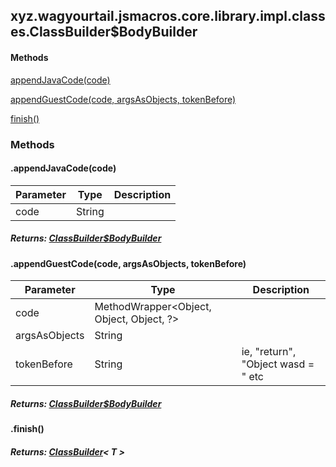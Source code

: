 

xyz.wagyourtail.jsmacros.core.library.impl.classes.ClassBuilder$BodyBuilder
---------------------------------------------------------------------------

#### 

#### Methods

[appendJavaCode(code)](#appendJavaCode-String-)


[appendGuestCode(code, argsAsObjects, tokenBefore)](#appendGuestCode-MethodWrapper-String-String-)


[finish()](#finish-)



### Methods

#### .appendJavaCode(code)

| Parameter | Type | Description |
|---|---|---|
| code | String |  |

##### Returns: [ClassBuilder$BodyBuilder](#)



#### .appendGuestCode(code, argsAsObjects, tokenBefore)

| Parameter | Type | Description |
|---|---|---|
| code | MethodWrapper<Object, Object, Object, ?> |  |
| argsAsObjects | String |  |
| tokenBefore | String | ie, "return", "Object wasd = " etc |

##### Returns: [ClassBuilder$BodyBuilder](#)



#### .finish()


##### Returns: [ClassBuilder](1.9.2/xyz/wagyourtail/jsmacros/core/library/impl/classes/ClassBuilder.html)< T >




